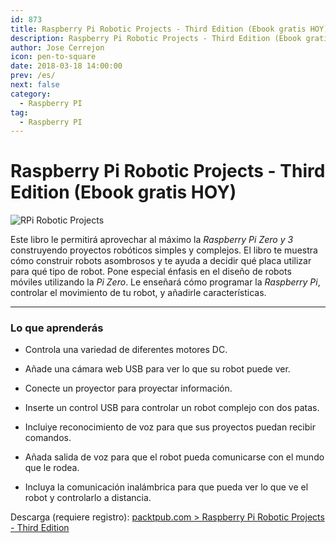 ```yaml
---
id: 873
title: Raspberry Pi Robotic Projects - Third Edition (Ebook gratis HOY)
description: Raspberry Pi Robotic Projects - Third Edition (Ebook gratis HOY)
author: Jose Cerrejon
icon: pen-to-square
date: 2018-03-18 14:00:00
prev: /es/
next: false
category:
  - Raspberry PI
tag:
  - Raspberry PI
---
```


# Raspberry Pi Robotic Projects - Third Edition (Ebook gratis HOY)

![RPi Robotic Projects](https://dz13w8afd47il.cloudfront.net/sites/default/files/imagecache/dotd_main_image/7966cov_.png)

Este libro le permitirá aprovechar al máximo la *Raspberry Pi Zero y 3*  construyendo proyectos robóticos simples y complejos. El libro te muestra cómo construir robots asombrosos y te ayuda a decidir qué placa utilizar para qué tipo de robot. Pone especial énfasis en el diseño de robots móviles utilizando la *Pi Zero*. Le enseñará cómo programar la *Raspberry Pi*, controlar el movimiento de tu robot, y añadirle características.

- - -
###  Lo que aprenderás

* Controla una variedad de diferentes motores DC.

* Añade una cámara web USB para ver lo que su robot puede ver.

* Conecte un proyector para proyectar información.

* Inserte un control USB para controlar un robot complejo con dos patas.

* Incluiye reconocimiento de voz para que sus proyectos puedan recibir comandos.

* Añada salida de voz para que el robot pueda comunicarse con el mundo que le rodea.

* Incluya la comunicación inalámbrica para que pueda ver lo que ve el robot y controlarlo a distancia.

Descarga (requiere registro): [packtpub.com > Raspberry Pi Robotic Projects - Third Edition](https://www.packtpub.com/packt/offers/free-learning)